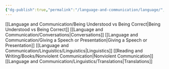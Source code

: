 ```yaml
---
{"dg-publish":true,"permalink":"/language-and-communication/language/","tags":["language"],"noteIcon":1}
---
```


[[Language and Communication/Being Understood vs Being Correct\|Being Understood vs Being Correct]]
[[Language and Communication/Conversations\|Conversations]]
[[Language and Communication/Giving a Speech or Presentation\|Giving a Speech or Presentation]]
[[Language and Communication/Linguistics/Linguistics\|Linguistics]]
[[Reading and Writing/Books/Nonviolent Communication\|Nonviolent Communication]]
[[Language and Communication/Linguistics/Translations\|Translations]]
